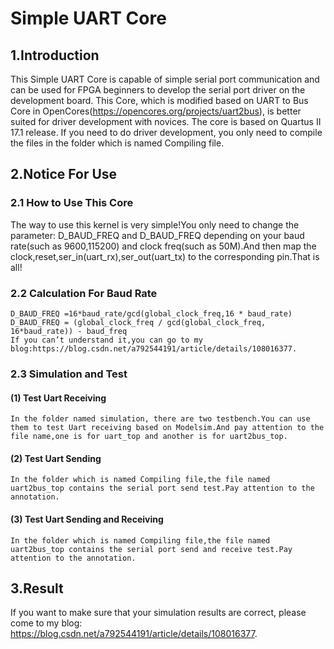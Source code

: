 # Simple UART Core

## 1.Introduction
  This Simple UART Core is capable of simple serial port communication and can be used for FPGA beginners to develop the serial port driver on the development board. This Core, which is modified based on UART to Bus Core in OpenCores(https://opencores.org/projects/uart2bus), is better suited for driver development with novices. The core is based on Quartus II 17.1 release. If you need to do driver development, you only need to compile the files in the folder which is named Compiling file.
  
## 2.Notice For Use
###  2.1 How to Use This Core
  The way to use this kernel is very simple!You only need to change the parameter: D_BAUD_FREQ and D_BAUD_FREQ depending on your baud rate(such as 9600,115200) and clock freq(such as 50M).And then map the clock,reset,ser_in(uart_rx),ser_out(uart_tx) to the corresponding pin.That is all!
###  2.2 Calculation For Baud Rate
    D_BAUD_FREQ =16*baud_rate/gcd(global_clock_freq,16 * baud_rate)
    D_BAUD_FREQ = (global_clock_freq / gcd(global_clock_freq, 16*baud_rate)) - baud_freq
    If you can’t understand it,you can go to my blog:https://blog.csdn.net/a792544191/article/details/108016377.
###  2.3 Simulation and Test
####  (1) Test Uart Receiving
    In the folder named simulation, there are two testbench.You can use them to test Uart receiving based on Modelsim.And pay attention to the file name,one is for uart_top and another is for uart2bus_top.
####  (2) Test Uart Sending
    In the folder which is named Compiling file,the file named uart2bus_top contains the serial port send test.Pay attention to the annotation.
####  (3) Test Uart Sending and Receiving
    In the folder which is named Compiling file,the file named uart2bus_top contains the serial port send and receive test.Pay attention to the annotation.
 
## 3.Result
 If you want to make sure that your simulation results are correct, please come to my blog: https://blog.csdn.net/a792544191/article/details/108016377.
